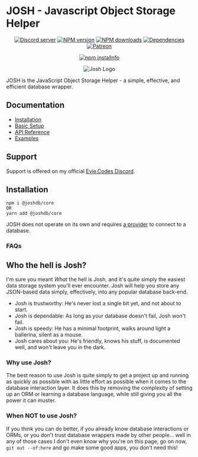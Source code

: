 # JOSH - Javascript Object Storage Helper

<div align="center">
  <p>
    <a href="https://discord.gg/N7ZKH3P"><img src="https://discordapp.com/api/guilds/298508738623438848/embed.png" alt="Discord server" /></a>
    <a href="https://www.npmjs.com/package/@joshdb/core"><img src="https://img.shields.io/npm/v/@joshdb/core.svg?maxAge=3600" alt="NPM version" /></a>
    <a href="https://www.npmjs.com/package/@joshdb/core"><img src="https://img.shields.io/npm/dt/@joshdb/core.svg?maxAge=3600" alt="NPM downloads" /></a>
    <a href="https://david-dm.org/eslachance/@joshdb/core"><img src="https://img.shields.io/david/eslachance/@joshdb/core.svg?maxAge=3600" alt="Dependencies" /></a>
    <a href="https://www.patreon.com/eviecodes"><img src="https://img.shields.io/badge/donate-patreon-F96854.svg" alt="Patreon" /></a>
  </p>
  <p>
    <a href="https://nodei.co/npm/@joshdb/core/"><img src="https://nodei.co/npm/@joshdb/core.png?downloads=true&stars=true" alt="npm installnfo" /></a>
  </p>
</div>

<div align="center">
  <p><img src="https://evie.codes/josh-light.png" alt="Josh Logo" />
</div>

JOSH is the JavaScript Object Storage Helper - a simple, effective, and efficient database wrapper.

## Documentation

- [Installation](https://josh.evie.dev/install)
- [Basic Setup](https://josh.evie.dev/usage)
- [API Reference](https://josh.evie.dev/api)
- [Examples](https://josh.evie.dev/examples)

## Support

Support is offered on my official [Evie.Codes Discord](https://discord.gg/N7ZKH3P).

## Installation

```
npm i @joshdb/core
OR
yarn add @joshdb/core
```

JOSH does not operate on its own and requires [a provider](https://josh.evie.dev/providers/about) to connect to a database.

### FAQs

## Who the hell is Josh?

I'm sure you meant _What_ the hell is Josh, and it's quite simply the easiest data storage system you'll ever encounter. Josh will help you
store any JSON-based data simply, effectively, into any popular database back-end.

- Josh is trustworthy: He's never lost a single bit yet, and not about to start.
- Josh is dependable: As long as your database doesn't fail, Josh won't fail.
- Josh is speedy: He has a minimal footprint, walks around light a ballerina, silent as a mouse.
- Josh cares about you: He's friendly, knows his stuff, is documented well, and won't leave you in the dark.

### Why use Josh?

The best reason to use Josh is quite simply to get a project up and running as quickly as possible with as little effort as possible when it
comes to the database interaction layer. It does this by removing the complexity of setting up an ORM or learning a database language, while
still giving you all the power it can muster.

### When NOT to use Josh?

If you think you can do better, if you already know database interactions or ORMs, or you don't trust database wrappers made by other people...
well in any of those cases I don't even know why you're on this page, go on now, `git out --of:here` and go make some good apps, you don't need this!
